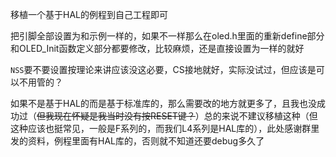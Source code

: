 移植一个基于HAL的例程到自己工程即可

把引脚全部设置为和示例一样的，如果不一样那么在oled.h里面的重新define部分和OLED_Init函数定义部分都要修改，比较麻烦，还是直接设置为一样的就好

`NSS`要不要设置按理论来讲应该没这必要，CS接地就好，实际没试过，但应该是可以不用管的？



如果不是基于HAL的而是基于标准库的，那么需要改的地方就更多了，且我也没成功过（~~但我现在怀疑是我当时没有按RESET键？~~）总的来说不建议移植这种（但这种应该也挺常见，一般是F系列的，而我们L4系列是HAL库的），此处感谢群里发的资料，例程里面有HAL库的，否则就不知道还要debug多久了

